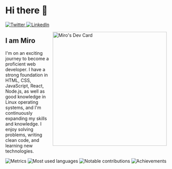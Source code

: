 # Hi there 👋

<div align="left">
  <a href="https://x.com/Miro1008846130">
    <img
      src="https://img.shields.io/twitter/follow/Miro1008846130?label=Twitter&logo=twitter&style=flat-square&color=1da1f2&logoColor=ffffff"
      alt="Twitter"
    />
  </a>
  <a href="https://www.linkedin.com/in/cioban-miroslav-3a4275306/">
    <img
      src="https://img.shields.io/static/v1?logo=linkedin&style=flat-square&color=0072b1&label=LinkedIn&message=%E2%98%86"
      alt="LinkedIn"
    />
  </a>

<a href="https://app.daily.dev/jack3444"><img src="https://api.daily.dev/devcards/v2/BtK7zNpxYJFMlvlgY3tgo.png?type=default&r=ooh" width="356" alt="Miro's Dev Card" align="right"/></a>

</div>

## I am Miro

I'm on an exciting journey to become a proficient web developer. I have a strong foundation in HTML, CSS, JavaScript, React, Node.js, as well as good knowledge in Linux operating systems, and I'm continuously expanding my skills and knowledge. I enjoy solving problems, writing clean code, and learning new technologies.

![Metrics](https://raw.githubusercontent.com/Miro-wq/Miro-wq/github-metrics/github-metrics.svg)
![Most used languages](https://raw.githubusercontent.com/Miro-wq/Miro-wq/github-metrics/language.svg)
![Notable contributions](https://raw.githubusercontent.com/Miro-wq/Miro-wq/github-metrics/notable.svg)
![Achievements](https://raw.githubusercontent.com/Miro-wq/Miro-wq/github-metrics/achievements.svg)

